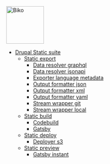 <div class="logo">
  <a href="https://www.biko2.com"><img src="https://www.biko2.com/assets/images/logo-biko.svg" width="100" alt="Biko"/></a>
</div>

- [Drupal Static suite](/modules/README.md)
  - [Static export](#)
    - [Data resolver graphql](/modules/static_export/modules/static_export_data_resolver_graphql/README.md)
    - [Data resolver jsonapi](/modules/static_export/modules/static_export_data_resolver_jsonapi/README.md)
    - [Exporter language metadata](/modules/static_export/modules/static_export_exporter_language_metadata/README.md)
    - [Output formatter json](/modules/static_export/modules/static_export_output_formatter_json/README.md)
    - [Output formatter xml](/modules/static_export/modules/static_export_output_formatter_xml/README.md)
    - [Output formatter yaml](/modules/static_export/modules/static_export_output_formatter_yaml/README.md)
    - [Stream wrapper git](/modules/static_export/modules/static_export_stream_wrapper_git/README.md)
    - [Stream wrapper local](/modules/static_export/modules/static_export_stream_wrapper_local/README.md)
  - [Static build](/modules/static_build/README.md)
    - [Codebuild](/modules/static_build/modules/static_builder_codebuild/README.md)
    - [Gatsby](/modules/static_build/modules/static_builder_gatsby/README.md)
  - [Static deploy](/modules/static_deploy/README.md)
    - [Deployer s3](/modules/static_deploy/modules/static_deployer_s3/README.md)
  - [Static preview](#)
    - [Gatsby instant](/modules/static_preview/modules/static_preview_gatsby_instant/README.md)
